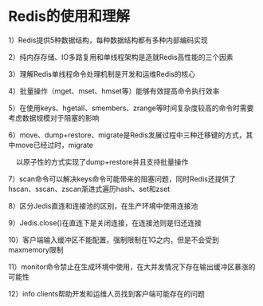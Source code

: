 # Redis的使用和理解

1）Redis提供5种数据结构，每种数据结构都有多种内部编码实现

2）纯内存存储、IO多路复用和单线程架构是造就Redis高性能的三个因素

3）理解Redis单线程命令处理机制是开发和运维Redis的核心

4）批量操作（mget、mset、hmset等）能够有效提高命令执行效率

5）在使用keys、hgetall、smembers、zrange等时间复杂度较高的命令时需要考虑数据规模对于阻塞的影响

6）move、dump+restore、migrate是Redis发展过程中三种迁移键的方式，其中move已经过时，migrate

    以原子性的方式实现了dump+restore并且支持批量操作

7）scan命令可以解决keys命令可能带来的阻塞问题，同时Redis还提供了hscan、sscan、zscan渐进式遍历hash、set和zset

8）区分Jedis直连和连接池的区别，在生产环境中使用连接池

9）Jedis.close()在直连下是关闭连接，在连接池则是归还连接

10）客户端输入缓冲区不能配置，强制限制在1G之内，但是不会受到maxmemory限制

11）monitor命令禁止在生成环境中使用，在大并发情况下存在输出缓冲区暴涨的可能性

12）info clients帮助开发和运维人员找到客户端可能存在的问题
